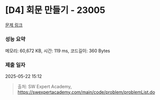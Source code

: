 # [D4] 회문 만들기 - 23005 

[문제 링크](https://swexpertacademy.com/main/code/problem/problemDetail.do?contestProbId=AZROkFPqENsDFAWB) 

### 성능 요약

메모리: 60,672 KB, 시간: 119 ms, 코드길이: 360 Bytes

### 제출 일자

2025-05-22 15:12



> 출처: SW Expert Academy, https://swexpertacademy.com/main/code/problem/problemList.do